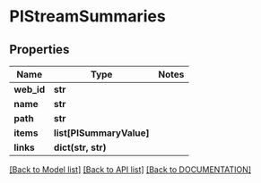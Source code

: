 # PIStreamSummaries

## Properties
Name | Type | Notes
------------ | ------------- | -------------
**web_id** | **str**
**name** | **str**
**path** | **str**
**items** | **list[PISummaryValue]**
**links** | **dict(str, str)**

[[Back to Model list]](../../DOCUMENTATION.md#documentation-for-models) [[Back to API list]](../../DOCUMENTATION.md#documentation-for-api-endpoints) [[Back to DOCUMENTATION]](../../DOCUMENTATION.md)
